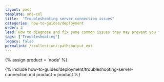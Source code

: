 ```yaml
---
layout: post
template: one-col
title:  "Troubleshooting server connection issues"
categories: how-to-guides/deployment
order: 3
lead: How to diagnose and fix some common issues thay may prevent you from connecting to your servers
tags: ['Troubleshooting']
legacy: false
permalink: /:collection/:path:output_ext
---
```


{% assign product = 'node' %}

{% include how-to-guides/deployment/troubleshooting-server-connection.md product = product %}

